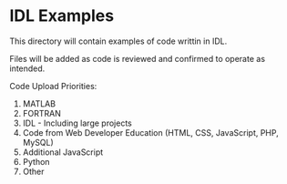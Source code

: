 # IDL Examples

This directory will contain examples of code writtin in IDL.

Files will be added as code is reviewed and confirmed to operate as intended.

Code Upload Priorities:

1.  MATLAB
2.  FORTRAN
3.  IDL - Including large projects
4.  Code from Web Developer Education (HTML, CSS, JavaScript, PHP, MySQL)
5.  Additional JavaScript
6.  Python
7.  Other